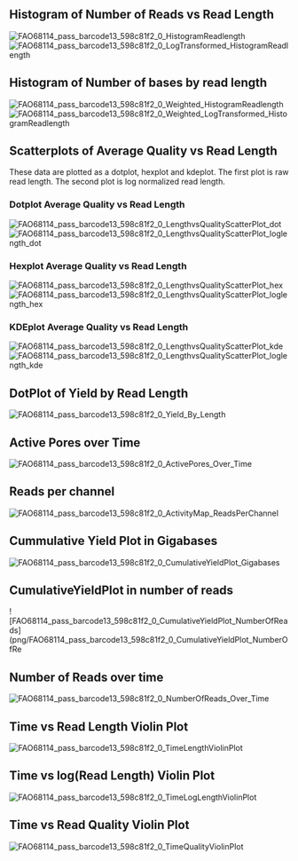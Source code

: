 
## Histogram of Number of Reads vs Read Length

![FAO68114_pass_barcode13_598c81f2_0_HistogramReadlength](png/FAO68114_pass_barcode13_598c81f2_0_HistogramReadlength.png)
![FAO68114_pass_barcode13_598c81f2_0_LogTransformed_HistogramReadlength](png/FAO68114_pass_barcode13_598c81f2_0_LogTransformed_HistogramReadlength.png)

## Histogram of Number of bases by read length
![FAO68114_pass_barcode13_598c81f2_0_Weighted_HistogramReadlength](png/FAO68114_pass_barcode13_598c81f2_0_Weighted_HistogramReadlength.png)
![FAO68114_pass_barcode13_598c81f2_0_Weighted_LogTransformed_HistogramReadlength](png/FAO68114_pass_barcode13_598c81f2_0_Weighted_LogTransformed_HistogramReadlength.png)


## Scatterplots of Average Quality vs Read Length

These data are plotted as a dotplot, hexplot and kdeplot.  The first plot is raw read length.  The second plot is log normalized read length.

### Dotplot Average Quality vs Read Length
![FAO68114_pass_barcode13_598c81f2_0_LengthvsQualityScatterPlot_dot](png/FAO68114_pass_barcode13_598c81f2_0_LengthvsQualityScatterPlot_dot.png)
![FAO68114_pass_barcode13_598c81f2_0_LengthvsQualityScatterPlot_loglength_dot](png/FAO68114_pass_barcode13_598c81f2_0_LengthvsQualityScatterPlot_loglength_dot.png)

### Hexplot Average Quality vs Read Length

![FAO68114_pass_barcode13_598c81f2_0_LengthvsQualityScatterPlot_hex](png/FAO68114_pass_barcode13_598c81f2_0_LengthvsQualityScatterPlot_hex.png)
![FAO68114_pass_barcode13_598c81f2_0_LengthvsQualityScatterPlot_loglength_hex](png/FAO68114_pass_barcode13_598c81f2_0_LengthvsQualityScatterPlot_loglength_hex.png)

### KDEplot Average Quality vs Read Length

![FAO68114_pass_barcode13_598c81f2_0_LengthvsQualityScatterPlot_kde](png/FAO68114_pass_barcode13_598c81f2_0_LengthvsQualityScatterPlot_kde.png)
![FAO68114_pass_barcode13_598c81f2_0_LengthvsQualityScatterPlot_loglength_kde](png/FAO68114_pass_barcode13_598c81f2_0_LengthvsQualityScatterPlot_loglength_kde.png)

## DotPlot of Yield by Read Length

![FAO68114_pass_barcode13_598c81f2_0_Yield_By_Length](png/FAO68114_pass_barcode13_598c81f2_0_Yield_By_Length.png)

## Active Pores over Time

![FAO68114_pass_barcode13_598c81f2_0_ActivePores_Over_Time](png/FAO68114_pass_barcode13_598c81f2_0_ActivePores_Over_Time.png)

## Reads per channel

![FAO68114_pass_barcode13_598c81f2_0_ActivityMap_ReadsPerChannel](png/FAO68114_pass_barcode13_598c81f2_0_ActivityMap_ReadsPerChannel.png)

## Cummulative Yield Plot in Gigabases

![FAO68114_pass_barcode13_598c81f2_0_CumulativeYieldPlot_Gigabases](png/FAO68114_pass_barcode13_598c81f2_0_CumulativeYieldPlot_Gigabases.png)

## CumulativeYieldPlot in number of reads

![FAO68114_pass_barcode13_598c81f2_0_CumulativeYieldPlot_NumberOfReads](png/FAO68114_pass_barcode13_598c81f2_0_CumulativeYieldPlot_NumberOfRe

## Number of Reads over time

![FAO68114_pass_barcode13_598c81f2_0_NumberOfReads_Over_Time](png/FAO68114_pass_barcode13_598c81f2_0_NumberOfReads_Over_Time.png)

## Time vs Read Length Violin Plot

![FAO68114_pass_barcode13_598c81f2_0_TimeLengthViolinPlot](png/FAO68114_pass_barcode13_598c81f2_0_TimeLengthViolinPlot.png)

## Time vs log(Read Length) Violin Plot

![FAO68114_pass_barcode13_598c81f2_0_TimeLogLengthViolinPlot](png/FAO68114_pass_barcode13_598c81f2_0_TimeLogLengthViolinPlot.png)

## Time vs Read Quality Violin Plot

![FAO68114_pass_barcode13_598c81f2_0_TimeQualityViolinPlot](png/FAO68114_pass_barcode13_598c81f2_0_TimeQualityViolinPlot.png)
